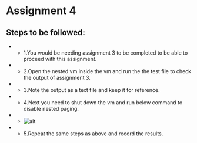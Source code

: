 # Assignment 4
## Steps to be followed:
- - 1.You would be needing assignment 3 to be completed to be able to proceed with this assignment.
- - 2.Open the nested vm inside the vm and run the the test file to check the output of assignment 3.
- - 3.Note the output as a text file and keep it for reference.
- - 4.Next you need to shut down the vm and run below command to disable nested paging.
- - ![alt]()
- - 5.Repeat the same steps as above and record the results.
